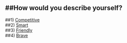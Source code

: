 ##How would you describe yourself?
---  
##1) [Competitive](..slytherin.md)  
##2) [Smart](..ravenclaw.md)  
##3) [Friendly](..hufflepuff.md)  
##4) [Brave](..gryffindor.md)
